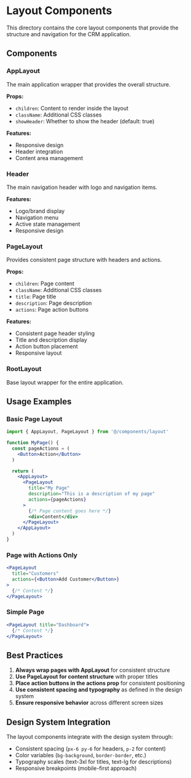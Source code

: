 # Layout Components

This directory contains the core layout components that provide the structure and navigation for the CRM application.

## Components

### AppLayout
The main application wrapper that provides the overall structure.

**Props:**
- `children`: Content to render inside the layout
- `className`: Additional CSS classes
- `showHeader`: Whether to show the header (default: true)

**Features:**
- Responsive design
- Header integration
- Content area management

### Header
The main navigation header with logo and navigation items.

**Features:**
- Logo/brand display
- Navigation menu
- Active state management
- Responsive design

### PageLayout
Provides consistent page structure with headers and actions.

**Props:**
- `children`: Page content
- `className`: Additional CSS classes
- `title`: Page title
- `description`: Page description
- `actions`: Page action buttons

**Features:**
- Consistent page header styling
- Title and description display
- Action button placement
- Responsive layout

### RootLayout
Base layout wrapper for the entire application.

## Usage Examples

### Basic Page Layout
```jsx
import { AppLayout, PageLayout } from '@/components/layout'

function MyPage() {
  const pageActions = (
    <Button>Action</Button>
  )

  return (
    <AppLayout>
      <PageLayout
        title="My Page"
        description="This is a description of my page"
        actions={pageActions}
      >
        {/* Page content goes here */}
        <div>Content</div>
      </PageLayout>
    </AppLayout>
  )
}
```

### Page with Actions Only
```jsx
<PageLayout
  title="Customers"
  actions={<Button>Add Customer</Button>}
>
  {/* Content */}
</PageLayout>
```

### Simple Page
```jsx
<PageLayout title="Dashboard">
  {/* Content */}
</PageLayout>
```

## Best Practices

1. **Always wrap pages with AppLayout** for consistent structure
2. **Use PageLayout for content structure** with proper titles
3. **Place action buttons in the actions prop** for consistent positioning
4. **Use consistent spacing and typography** as defined in the design system
5. **Ensure responsive behavior** across different screen sizes

## Design System Integration

The layout components integrate with the design system through:
- Consistent spacing (`px-6 py-6` for headers, `p-2` for content)
- Color variables (`bg-background`, `border-border`, etc.)
- Typography scales (text-3xl for titles, text-lg for descriptions)
- Responsive breakpoints (mobile-first approach)
